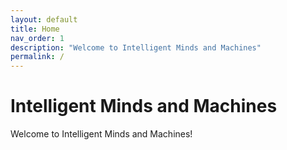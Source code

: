 ```yaml
---
layout: default
title: Home
nav_order: 1
description: "Welcome to Intelligent Minds and Machines"
permalink: /
---
```


# Intelligent Minds and Machines

Welcome to Intelligent Minds and Machines! 
